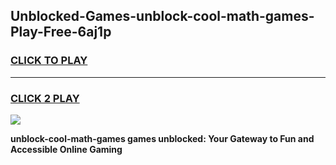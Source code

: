 
## Unblocked-Games-unblock-cool-math-games-Play-Free-6aj1p
<h3>
<a href="https://premium76.site?title=unblock-cool-math-games&ref=18A">CLICK TO PLAY</a></h3>
<hr>

<h3>
<a href="https://premium76.site?title=unblock-cool-math-games&ref=18A">CLICK 2 PLAY</a>
  
</h3>

<a href="https://premium76.site?title=unblock-cool-math-games&ref=18A"><img src="https://clearcache.store/games.png"></a>


**unblock-cool-math-games games unblocked: Your Gateway to Fun and Accessible Online Gaming**
